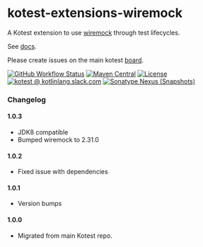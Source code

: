 # kotest-extensions-wiremock

A Kotest extension to use [wiremock](https://github.com/tomakehurst/wiremock) through test lifecycles.

See [docs](https://kotest.io/docs/extensions/wiremock.html).

Please create issues on the main kotest [board](https://github.com/kotest/kotest/issues).

[![GitHub Workflow Status](https://img.shields.io/github/actions/workflow/status/kotest/kotest-extensions-wiremock/master.yml?label=master&logo=github)](https://github.com/kotest/kotest-extensions-wiremock/actions/workflows/master.yml)
[![Maven Central](https://img.shields.io/maven-central/v/io.kotest.extensions/kotest-extensions-wiremock?label=latest%20release)](https://search.maven.org/artifact/io.kotest.extensions/kotest-extensions-wiremock)
[![License](https://img.shields.io/github/license/kotest/kotest-extensions-wiremock)](https://github.com/kotest/kotest-extensions-wiremock/blob/master/LICENSE)
[![kotest @ kotlinlang.slack.com](https://img.shields.io/static/v1?label=kotlinlang&message=kotest&color=blue&logo=slack)](https://kotlinlang.slack.com/archives/CT0G9SD7Z)
[![Sonatype Nexus (Snapshots)](https://img.shields.io/nexus/s/io.kotest.extensions/kotest-extensions-wiremock?label=latest%20snapshot&server=https%3A%2F%2Fs01.oss.sonatype.org)](https://s01.oss.sonatype.org/content/repositories/snapshots/io/kotest/extensions/kotest-extensions-wiremock/)

### Changelog

#### 1.0.3

* JDK8 compatible
* Bumped wiremock to 2.31.0

#### 1.0.2

* Fixed issue with dependencies

#### 1.0.1

* Version bumps

#### 1.0.0

* Migrated from main Kotest repo.
